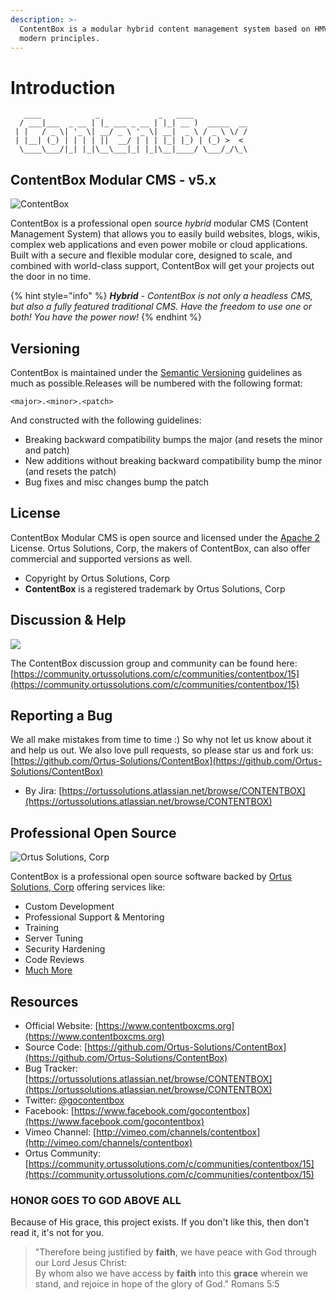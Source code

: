 ```yaml
---
description: >-
  ContentBox is a modular hybrid content management system based on HMVC and
  modern principles.
---
```


# Introduction

```
   ____            _             _   ____            
  / ___|___  _ __ | |_ ___ _ __ | |_| __ )  _____  __
 | |   / _ \| '_ \| __/ _ \ '_ \| __|  _ \ / _ \ \/ /
 | |__| (_) | | | | ||  __/ | | | |_| |_) | (_) >  < 
  \____\___/|_| |_|\__\___|_| |_|\__|____/ \___/_/\_\
```

## ContentBox Modular CMS - v5.x

![ContentBox](images/ContentBoxLogo300.png)

ContentBox is a professional open source _hybrid_ modular CMS (Content Management System) that allows you to easily build websites, blogs, wikis, complex web applications and even power mobile or cloud applications. Built with a secure and flexible modular core, designed to scale, and combined with world-class support, ContentBox will get your projects out the door in no time.

{% hint style="info" %}
_**Hybrid** - ContentBox is not only a headless CMS, but also a fully featured traditional CMS.  Have the freedom to use one or both! You have the power now!_
{% endhint %}

## Versioning

ContentBox is maintained under the [Semantic Versioning](http://semver.org) guidelines as much as possible.Releases will be numbered with the following format:

```
<major>.<minor>.<patch>
```

And constructed with the following guidelines:

* Breaking backward compatibility bumps the major (and resets the minor and patch)
* New additions without breaking backward compatibility bump the minor (and resets the patch)
* Bug fixes and misc changes bump the patch

## License

ContentBox Modular CMS is open source and licensed under the [Apache 2](http://www.apache.org/licenses/LICENSE-2.0.html) License. Ortus Solutions, Corp, the makers of ContentBox, can also offer commercial and supported versions as well.

* Copyright by Ortus Solutions, Corp
* **ContentBox** is a registered trademark by Ortus Solutions, Corp

## Discussion & Help

![](.gitbook/assets/image.png)

The ContentBox discussion group and community can be found here: [https://community.ortussolutions.com/c/communities/contentbox/15](https://community.ortussolutions.com/c/communities/contentbox/15)

## Reporting a Bug

We all make mistakes from time to time :) So why not let us know about it and help us out. We also love pull requests, so please star us and fork us: [https://github.com/Ortus-Solutions/ContentBox](https://github.com/Ortus-Solutions/ContentBox)

* By Jira: [https://ortussolutions.atlassian.net/browse/CONTENTBOX](https://ortussolutions.atlassian.net/browse/CONTENTBOX)

## Professional Open Source

![Ortus Solutions, Corp](images/ortussolutions\_button.png)

ContentBox is a professional open source software backed by [Ortus Solutions, Corp](http://www.ortussolutions.com/services) offering services like:

* Custom Development
* Professional Support & Mentoring
* Training
* Server Tuning
* Security Hardening
* Code Reviews
* [Much More](http://www.ortussolutions.com/services)

## Resources

* Official Website: [https://www.contentboxcms.org](https://www.contentboxcms.org)
* Source Code: [https://github.com/Ortus-Solutions/ContentBox](https://github.com/Ortus-Solutions/ContentBox)
* Bug Tracker: [https://ortussolutions.atlassian.net/browse/CONTENTBOX](https://ortussolutions.atlassian.net/browse/CONTENTBOX)
* Twitter: [@gocontentbox](http://www.twitter.com/gocontentbox)
* Facebook: [https://www.facebook.com/gocontentbox](https://www.facebook.com/gocontentbox)
* Vimeo Channel: [http://vimeo.com/channels/contentbox](http://vimeo.com/channels/contentbox)
* Ortus Community: [https://community.ortussolutions.com/c/communities/contentbox/15](https://community.ortussolutions.com/c/communities/contentbox/15)

### HONOR GOES TO GOD ABOVE ALL

Because of His grace, this project exists. If you don't like this, then don't read it, it's not for you.

> "Therefore being justified by **faith**, we have peace with God through our Lord Jesus Christ:\
> By whom also we have access by **faith** into this **grace** wherein we stand, and rejoice in hope of the glory of God." Romans 5:5
